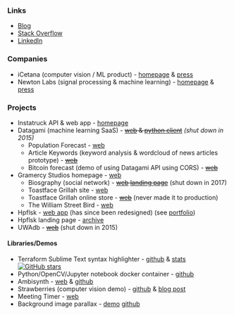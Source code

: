 ### Links 
* [Blog](https://alexlouden.com)
* [Stack Overflow](http://stackoverflow.com/users/1129194/alex-l)
* [LinkedIn](www.linkedin.com/in/alexlouden)

### Companies
* iCetana (computer vision / ML product) - [homepage](http://icetana.com) & [press](https://www.entrepreneur.com/article/305218)
* Newton Labs (signal processing & machine learning) - [homepage](http://newtonlabs.co/) & [press](https://www.mediastatements.wa.gov.au/Pages/Barnett/2015/11/Tracking-system-on-track-for-global-success.aspx)

### Projects
* Instatruck API & web app - [homepage](http://instatruck.com.au/)
* Datagami (machine learning SaaS) - ~~[web](http://datagami.net) & [python client](https://github.com/datagami/datagami-python/tree/develop)~~ *(shut down in 2015)*
  * Population Forecast - [web](http://population-forecast.herokuapp.com/)
  * Article Keywords (keyword analysis & wordcloud of news articles prototype) - ~~[web](https://article-keywords.herokuapp.com/)~~
  * Bitcoin forecast (demo of using Datagami API using CORS) - ~~[web](http://bitcoin-forecast.herokuapp.com)~~
* Gramercy Studios homepage - [web](http://gramercystudios.com)
  * Biosgraphy (social network) - ~~[web](https://biosgraphy.com) [landing page](about.biosgrapy.com)~~ (shut down in 2017)
  * Toastface Grillah site - [web](http://toastfacegrillah.com)
  * Toastface Grillah online store - ~~[web](https://toastface.herokuapp.com/)~~ (never made it to production)
  * The William Street Bird - [web](http://www.williamstreetbird.com/)
* Hpflsk - [web app](http://hipflaskapp.com) (has since been redesigned)
  (see [portfolio](http://gramercystudios.com/)) 
* Hpflsk landing page - [archive](http://hpflsk-woodstock.s3-website-us-east-1.amazonaws.com/)
* UWAdb - ~~[web](http://uwadb.com)~~ (shut down in 2015)

#### Libraries/Demos
* Terraform Sublime Text syntax highlighter - [github](https://github.com/alexlouden/Terraform.tmLanguage) & [stats](https://packagecontrol.io/packages/Terraform) [![GitHub stars](https://img.shields.io/github/stars/alexlouden/Terraform.tmLanguage.svg?style=social)](https://github.com/alexlouden/Terraform.tmLanguage/stargazers)
* Python/OpenCV/Jupyter notebook docker container - [github](https://github.com/alexlouden/python-opencv-notebook)
* Ambisynth - [web](https://alexlouden.github.io/ambisynth/) & [github](https://github.com/alexlouden/ambisynth)
* Strawberries (computer vision demo) - [github](https://github.com/alexlouden/strawberries) & [blog post](https://alexlouden.com/posts/2016-computer-vision-on-strawberries.html)
* Meeting Timer - [web](http://meeting-timer.herokuapp.com)
* Background image parallax - [demo](http://alexlouden.github.io/parallax-images/) [github](https://github.com/alexlouden/parallax-images)
